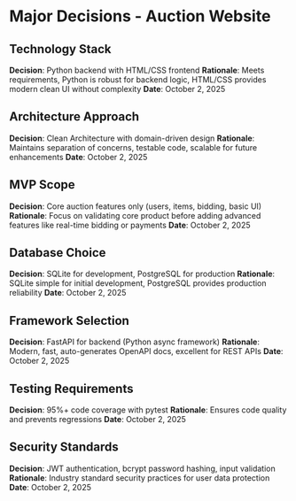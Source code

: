 # Major Decisions - Auction Website

## Technology Stack
**Decision**: Python backend with HTML/CSS frontend
**Rationale**: Meets requirements, Python is robust for backend logic, HTML/CSS provides modern clean UI without complexity
**Date**: October 2, 2025

## Architecture Approach
**Decision**: Clean Architecture with domain-driven design
**Rationale**: Maintains separation of concerns, testable code, scalable for future enhancements
**Date**: October 2, 2025

## MVP Scope
**Decision**: Core auction features only (users, items, bidding, basic UI)
**Rationale**: Focus on validating core product before adding advanced features like real-time bidding or payments
**Date**: October 2, 2025

## Database Choice
**Decision**: SQLite for development, PostgreSQL for production
**Rationale**: SQLite simple for initial development, PostgreSQL provides production reliability
**Date**: October 2, 2025

## Framework Selection
**Decision**: FastAPI for backend (Python async framework)
**Rationale**: Modern, fast, auto-generates OpenAPI docs, excellent for REST APIs
**Date**: October 2, 2025

## Testing Requirements
**Decision**: 95%+ code coverage with pytest
**Rationale**: Ensures code quality and prevents regressions
**Date**: October 2, 2025

## Security Standards
**Decision**: JWT authentication, bcrypt password hashing, input validation
**Rationale**: Industry standard security practices for user data protection
**Date**: October 2, 2025

